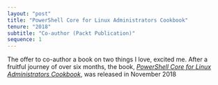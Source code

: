 ```yaml
---
layout: "post"
title: "PowerShell Core for Linux Administrators Cookbook"
tenure: "2018"
subtitle: "Co-author (Packt Publication)"
sequence: 1
---
```


The offer to co-author a book on two things I love, excited me. After a
fruitful journey of over six months, the book, _[PowerShell Core for Linux
Administrators Cookbook](https://amzn.to/2PwxR18)_, was released in November 2018

